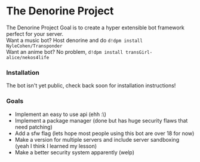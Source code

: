 # The Denorine Project
The Denorine Project Goal is to create a hyper extensible bot framework perfect for your server.<br>
Want a music bot? Host denorine and do `d!dpm install NyleCohen/Transponder`<br>
Want an anime bot? No problem, `d!dpm install transGirl-alice/nekos4life`
### Installation
The bot isn't yet public, check back soon for installation instructions!
### Goals
* Implement an easy to use api (ehh :\\)
* Implement a package manager (done but has huge security flaws that need patching)
* Add a sfw flag (lets hope most people using this bot are over 18 for now)
* Make a version for multiple servers and include server sandboxing (yeah I think I learned my lesson)
* Make a better security system apparently (welp)
